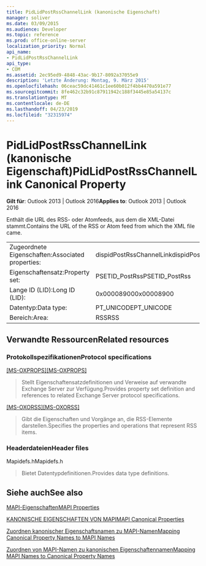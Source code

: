 ```yaml
---
title: PidLidPostRssChannelLink (kanonische Eigenschaft)
manager: soliver
ms.date: 03/09/2015
ms.audience: Developer
ms.topic: reference
ms.prod: office-online-server
localization_priority: Normal
api_name:
- PidLidPostRssChannelLink
api_type:
- COM
ms.assetid: 2ec95ed9-4848-43ac-9b17-8092a37055e9
description: 'Letzte Änderung: Montag, 9. März 2015'
ms.openlocfilehash: 06ceac59dc41461c1ee60b012f4bb4470a591e77
ms.sourcegitcommit: 8fe462c32b91c87911942c188f3445e85a54137c
ms.translationtype: MT
ms.contentlocale: de-DE
ms.lasthandoff: 04/23/2019
ms.locfileid: "32315974"
---
```

# <a name="pidlidpostrsschannellink-canonical-property"></a><span data-ttu-id="28de1-103">PidLidPostRssChannelLink (kanonische Eigenschaft)</span><span class="sxs-lookup"><span data-stu-id="28de1-103">PidLidPostRssChannelLink Canonical Property</span></span>

  
  
<span data-ttu-id="28de1-104">**Gilt für**: Outlook 2013 | Outlook 2016</span><span class="sxs-lookup"><span data-stu-id="28de1-104">**Applies to**: Outlook 2013 | Outlook 2016</span></span> 
  
<span data-ttu-id="28de1-105">Enthält die URL des RSS- oder Atomfeeds, aus dem die XML-Datei stammt.</span><span class="sxs-lookup"><span data-stu-id="28de1-105">Contains the URL of the RSS or Atom feed from which the XML file came.</span></span>
  
|||
|:-----|:-----|
|<span data-ttu-id="28de1-106">Zugeordnete Eigenschaften:</span><span class="sxs-lookup"><span data-stu-id="28de1-106">Associated properties:</span></span>  <br/> |<span data-ttu-id="28de1-107">dispidPostRssChannelLink</span><span class="sxs-lookup"><span data-stu-id="28de1-107">dispidPostRssChannelLink</span></span>  <br/> |
|<span data-ttu-id="28de1-108">Eigenschaftensatz:</span><span class="sxs-lookup"><span data-stu-id="28de1-108">Property set:</span></span>  <br/> |<span data-ttu-id="28de1-109">PSETID_PostRss</span><span class="sxs-lookup"><span data-stu-id="28de1-109">PSETID_PostRss</span></span>  <br/> |
|<span data-ttu-id="28de1-110">Lange ID (LID):</span><span class="sxs-lookup"><span data-stu-id="28de1-110">Long ID (LID):</span></span>  <br/> |<span data-ttu-id="28de1-111">0x00008900</span><span class="sxs-lookup"><span data-stu-id="28de1-111">0x00008900</span></span>  <br/> |
|<span data-ttu-id="28de1-112">Datentyp:</span><span class="sxs-lookup"><span data-stu-id="28de1-112">Data type:</span></span>  <br/> |<span data-ttu-id="28de1-113">PT_UNICODE</span><span class="sxs-lookup"><span data-stu-id="28de1-113">PT_UNICODE</span></span>  <br/> |
|<span data-ttu-id="28de1-114">Bereich:</span><span class="sxs-lookup"><span data-stu-id="28de1-114">Area:</span></span>  <br/> |<span data-ttu-id="28de1-115">RSS</span><span class="sxs-lookup"><span data-stu-id="28de1-115">RSS</span></span>  <br/> |
   
## <a name="related-resources"></a><span data-ttu-id="28de1-116">Verwandte Ressourcen</span><span class="sxs-lookup"><span data-stu-id="28de1-116">Related resources</span></span>

### <a name="protocol-specifications"></a><span data-ttu-id="28de1-117">Protokollspezifikationen</span><span class="sxs-lookup"><span data-stu-id="28de1-117">Protocol specifications</span></span>

<span data-ttu-id="28de1-118">[[MS-OXPROPS]](https://msdn.microsoft.com/library/f6ab1613-aefe-447d-a49c-18217230b148%28Office.15%29.aspx)</span><span class="sxs-lookup"><span data-stu-id="28de1-118">[[MS-OXPROPS]](https://msdn.microsoft.com/library/f6ab1613-aefe-447d-a49c-18217230b148%28Office.15%29.aspx)</span></span>
  
> <span data-ttu-id="28de1-119">Stellt Eigenschaftensatzdefinitionen und Verweise auf verwandte Exchange Server zur Verfügung.</span><span class="sxs-lookup"><span data-stu-id="28de1-119">Provides property set definition and references to related Exchange Server protocol specifications.</span></span>
    
<span data-ttu-id="28de1-120">[[MS-OXORSS]](https://msdn.microsoft.com/library/53bc9634-0040-4b5a-aecd-29781d826009%28Office.15%29.aspx)</span><span class="sxs-lookup"><span data-stu-id="28de1-120">[[MS-OXORSS]](https://msdn.microsoft.com/library/53bc9634-0040-4b5a-aecd-29781d826009%28Office.15%29.aspx)</span></span>
  
> <span data-ttu-id="28de1-121">Gibt die Eigenschaften und Vorgänge an, die RSS-Elemente darstellen.</span><span class="sxs-lookup"><span data-stu-id="28de1-121">Specifies the properties and operations that represent RSS items.</span></span>
    
### <a name="header-files"></a><span data-ttu-id="28de1-122">Headerdateien</span><span class="sxs-lookup"><span data-stu-id="28de1-122">Header files</span></span>

<span data-ttu-id="28de1-123">Mapidefs.h</span><span class="sxs-lookup"><span data-stu-id="28de1-123">Mapidefs.h</span></span>
  
> <span data-ttu-id="28de1-124">Bietet Datentypdefinitionen.</span><span class="sxs-lookup"><span data-stu-id="28de1-124">Provides data type definitions.</span></span>
    
## <a name="see-also"></a><span data-ttu-id="28de1-125">Siehe auch</span><span class="sxs-lookup"><span data-stu-id="28de1-125">See also</span></span>



[<span data-ttu-id="28de1-126">MAPI-Eigenschaften</span><span class="sxs-lookup"><span data-stu-id="28de1-126">MAPI Properties</span></span>](mapi-properties.md)
  
[<span data-ttu-id="28de1-127">KANONISCHE EIGENSCHAFTEN VON MAPI</span><span class="sxs-lookup"><span data-stu-id="28de1-127">MAPI Canonical Properties</span></span>](mapi-canonical-properties.md)
  
[<span data-ttu-id="28de1-128">Zuordnen kanonischer Eigenschaftsnamen zu MAPI-Namen</span><span class="sxs-lookup"><span data-stu-id="28de1-128">Mapping Canonical Property Names to MAPI Names</span></span>](mapping-canonical-property-names-to-mapi-names.md)
  
[<span data-ttu-id="28de1-129">Zuordnen von MAPI-Namen zu kanonischen Eigenschaftennamen</span><span class="sxs-lookup"><span data-stu-id="28de1-129">Mapping MAPI Names to Canonical Property Names</span></span>](mapping-mapi-names-to-canonical-property-names.md)

